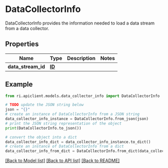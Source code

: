 # DataCollectorInfo

DataCollectorInfo provides the information needed to load a data stream from a data collector.

## Properties

Name | Type | Description | Notes
------------ | ------------- | ------------- | -------------
**data_stream_id** | [**ID**](ID.md) |  | 

## Example

```python
from ri.apiclient.models.data_collector_info import DataCollectorInfo

# TODO update the JSON string below
json = "{}"
# create an instance of DataCollectorInfo from a JSON string
data_collector_info_instance = DataCollectorInfo.from_json(json)
# print the JSON string representation of the object
print(DataCollectorInfo.to_json())

# convert the object into a dict
data_collector_info_dict = data_collector_info_instance.to_dict()
# create an instance of DataCollectorInfo from a dict
data_collector_info_from_dict = DataCollectorInfo.from_dict(data_collector_info_dict)
```
[[Back to Model list]](../README.md#documentation-for-models) [[Back to API list]](../README.md#documentation-for-api-endpoints) [[Back to README]](../README.md)

